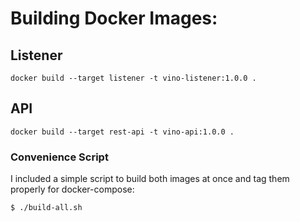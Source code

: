 # Building Docker Images:

## Listener
`docker build --target listener -t vino-listener:1.0.0 .`

## API
`docker build --target rest-api -t vino-api:1.0.0 .`

### Convenience Script
I included a simple script to build both images at once and tag them properly for docker-compose:

`$ ./build-all.sh`